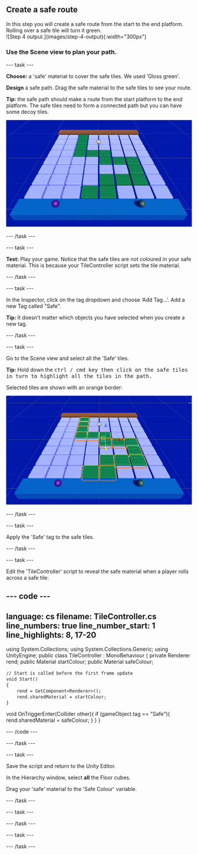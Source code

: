 ## Create a safe route

<div style="display: flex; flex-wrap: wrap">
<div style="flex-basis: 200px; flex-grow: 1; margin-right: 15px;">
In this step you will create a safe route from the start to the end platform. Rolling over a safe tile will turn it green. 
</div>
<div>
![Step 4 output.](images/step-4-output){:width="300px"}
</div>
</div>

### Use the Scene view to plan your path.

--- task ---

**Choose:** a 'safe' material to cover the safe tiles. We used 'Gloss green'.

**Design** a safe path. Drag the safe material to the safe tiles to see your route.

**Tip:** the safe path should make a route from the start platform to the end platform. The safe tiles need to form a connected path but you can have some decoy tiles.  

![A screenshot showing a suggested safe path for your project. A green path leads the player from the start platform to the end platform.](images/safe-path.png)

--- /task ---

--- task ---

**Test:** Play your game. Notice that the safe tiles are not coloured in your safe material. This is because your TileController script sets the tile material.  

--- /task ---

--- task ---

In the Inspector, click on the tag dropdown and choose ‘Add Tag…’. Add a new Tag called "Safe".

**Tip:** It doesn't matter which objects you have selected when you create a new tag. 

--- /task ---

--- task ---

Go to the Scene view and select all the 'Safe' tiles. 

**Tip:** Hold down the <kbd>ctrl<kbd> / <kbd>cmd<kbd> key then click on the safe tiles in turn to highlight all the tiles in the path. 

Selected tiles are shown with an orange border:

![A screenshot showing the selected safe tiles.](images/safe-tiles-selected.png)

--- /task ---

--- task ---

Apply the 'Safe' tag to the safe tiles.

--- /task ---

--- task ---

Edit the 'TileController' script to reveal the safe material when a player rolls across a safe tile: 

--- code ---
---
language: cs
filename: TileController.cs
line_numbers: true
line_number_start: 1
line_highlights: 8, 17-20
---
using System.Collections;
using System.Collections.Generic;
using UnityEngine;
public class TileController : MonoBehaviour
{
    private Renderer rend;
    public Material startColour;
    public Material safeColour;

    // Start is called before the first frame update
    void Start()
    {
        rend = GetComponent<Renderer>();
        rend.sharedMaterial = startColour;
    }

  void OnTriggerEnter(Collider other){
       if (gameObject.tag == "Safe"){
           rend.sharedMaterial = safeColour;
       	}
	}
}


--- /code ---

--- /task ---

--- task ---

Save the script and return to the Unity Editor. 

In the Hierarchy window, select **all** the Floor cubes. 

Drag your 'safe' material to the 'Safe Colour' variable. 

--- /task ---

--- task ---



--- /task ---

--- task ---



--- /task ---